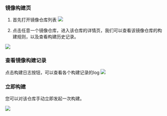 ### 镜像构建页
1. 首先打开镜像仓库列表
![](http://imgcache.tce.fsphere.cn/image/mc.qcloudimg.com/static/img/e6d36fe97ace987fb412cbe53f372996/image.png)

2. 点击任意一个镜像仓库，进入该仓库的详情页，我们可以查看该镜像仓库的构建规则，以及查看构建历史记录。

![](http://imgcache.tce.fsphere.cn/image/mc.qcloudimg.com/static/img/301aaeab159aac7faa535bbeb65e63e5/image.png)

### 查看镜像构建记录
点击构建日志按钮，可以查看各个构建记录的log
![](http://imgcache.tce.fsphere.cn/image/mc.qcloudimg.com/static/img/8cbc601264349a5e75028ddf487c4d07/image.png)

### 立即构建
您可以对该仓库手动立即发起一次构建。

![](http://imgcache.tce.fsphere.cn/image/mc.qcloudimg.com/static/img/0208828ab262e3930e80f666d25db557/image.png)
